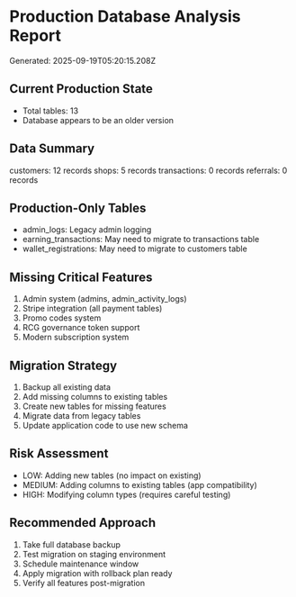 # Production Database Analysis Report
Generated: 2025-09-19T05:20:15.208Z

## Current Production State
- Total tables: 13
- Database appears to be an older version

## Data Summary
customers: 12 records
shops: 5 records
transactions: 0 records
referrals: 0 records


## Production-Only Tables
- admin_logs: Legacy admin logging
- earning_transactions: May need to migrate to transactions table
- wallet_registrations: May need to migrate to customers table

## Missing Critical Features
1. Admin system (admins, admin_activity_logs)
2. Stripe integration (all payment tables)
3. Promo codes system
4. RCG governance token support
5. Modern subscription system

## Migration Strategy
1. Backup all existing data
2. Add missing columns to existing tables
3. Create new tables for missing features
4. Migrate data from legacy tables
5. Update application code to use new schema

## Risk Assessment
- LOW: Adding new tables (no impact on existing)
- MEDIUM: Adding columns to existing tables (app compatibility)
- HIGH: Modifying column types (requires careful testing)

## Recommended Approach
1. Take full database backup
2. Test migration on staging environment
3. Schedule maintenance window
4. Apply migration with rollback plan ready
5. Verify all features post-migration
